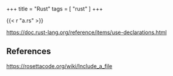 +++
title = "Rust"
tags = [ "rust" ]
+++

{{< r "a.rs" >}}

<https://doc.rust-lang.org/reference/items/use-declarations.html>

## References

<https://rosettacode.org/wiki/Include_a_file>
